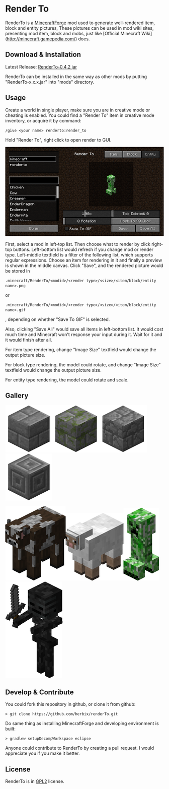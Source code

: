 Render To
====

RenderTo is a [MinecraftForge](http://files.minecraftforge.net/) mod used to generate
well-rendered item, block and entity pictures, These pictures can be used in mod wiki sites, 
presenting mod item, block and mobs, just like [Official Minecraft Wiki]
(http://minecraft.gamepedia.com/) does.

## Download & Installation
Latest Release: [RenderTo-0.4.2.jar](https://github.com/herbix/renderTo/raw/master/build/libs/RenderTo-0.4.2.jar)

RenderTo can be installed in the same way as other mods by putting "RenderTo-x.x.x.jar" into
"mods" directory.

## Usage
Create a world in single player, make sure you are in creative mode or cheating is enabled. You
could find a "Render To" item in creative mode inventory, or acquire it by command:
```
/give <your name> renderto:render_to
```
Hold "Render To", right click to open render to GUI.

![GUI](intro/gui.png)

First, select a mod in left-top list. Then choose what to render by click right-top buttons.
Left-bottom list would refresh if you change mod or render type. Left-middle textfield is a filter
of the following list, which supports regular expressions. Choose an item for rendering in
it and finally a preview is shown in the middle canvas. Click "Save", and the rendered picture
would be stored in
```
.minecraft/RenderTo/<modid>/<render type>/<size>/<item/block/entity name>.png
```
or
```
.minecraft/RenderTo/<modid>/<render type>/<size>/<item/block/entity name>.gif
```
, depending on whether "Save To GIF" is selected.

Also, clicking "Save All" would save all items in left-bottom list. It would cost much time and
Minecraft won't response your input during it. Wait for it and it would finish after all.

For item type rendering, change "Image Size" textfield would change the output picture size.

For block type rendering, the model could rotate, and change "Image Size" textfield would change the output picture size.

For entity type rendering, the model could rotate and scale.

## Gallery

![](intro/b1.png)![](intro/b2.png)![](intro/b3.png)![](intro/b4.png)

![](intro/e1.png)![](intro/e2.png)![](intro/e3.png)![](intro/e4.png)

## Develop & Contribute
You could fork this repository in github, or clone it from github:
```
> git clone https://github.com/herbix/renderTo.git
```
Do same thing as installing MinecraftForge and developing environment is built:
```
> gradlew setupDecompWorkspace eclipse
```

Anyone could contribute to RenderTo by creating a pull request. I would appreciate you if you make
it better.

## License
RenderTo is in [GPL2](LICENSE) license.
